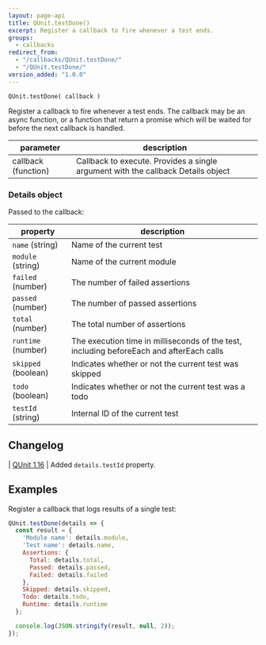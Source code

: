 ```yaml
---
layout: page-api
title: QUnit.testDone()
excerpt: Register a callback to fire whenever a test ends.
groups:
  - callbacks
redirect_from:
  - "/callbacks/QUnit.testDone/"
  - "/QUnit.testDone/"
version_added: "1.0.0"
---
```


`QUnit.testDone( callback )`

Register a callback to fire whenever a test ends. The callback may be an async function, or a function that return a promise which will be waited for before the next callback is handled.

| parameter | description |
|-----------|-------------|
| callback (function) | Callback to execute. Provides a single argument with the callback Details object |

### Details object

Passed to the callback:

| property | description |
|-----------|-------------|
| `name` (string) | Name of the current test |
| `module` (string) | Name of the current module |
| `failed` (number) | The number of failed assertions |
| `passed` (number) | The number of passed assertions |
| `total` (number) | The total number of assertions |
| `runtime` (number) | The execution time in milliseconds of the test, including beforeEach and afterEach calls |
| `skipped` (boolean) | Indicates whether or not the current test was skipped |
| `todo` (boolean) | Indicates whether or not the current test was a todo |
| `testId` (string) | Internal ID of the current test |

## Changelog

| [QUnit 1.16](https://github.com/qunitjs/qunit/releases/tag/1.16.0) | Added `details.testId` property.

## Examples

Register a callback that logs results of a single test:

```js
QUnit.testDone(details => {
  const result = {
    'Module name': details.module,
    'Test name': details.name,
    Assertions: {
      Total: details.total,
      Passed: details.passed,
      Failed: details.failed
    },
    Skipped: details.skipped,
    Todo: details.todo,
    Runtime: details.runtime
  };

  console.log(JSON.stringify(result, null, 2));
});
```
